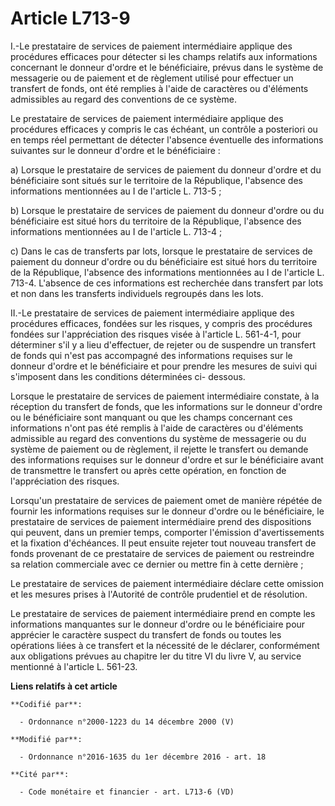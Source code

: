 # Article L713-9

I.-Le prestataire de services de paiement intermédiaire applique des  procédures efficaces pour détecter si les champs
relatifs aux  informations concernant le donneur d'ordre et le bénéficiaire, prévus  dans le système de messagerie ou de
paiement et de règlement utilisé  pour effectuer un transfert de fonds, ont été remplies à l'aide de  caractères ou
d'éléments admissibles au regard des conventions de ce  système. 

Le prestataire de services de paiement  intermédiaire applique des procédures efficaces y compris le cas  échéant, un
contrôle a posteriori ou en temps réel permettant de  détecter l'absence éventuelle des informations suivantes sur le donneur
d'ordre et le bénéficiaire : 

a) Lorsque le  prestataire de services de paiement du donneur d'ordre et du  bénéficiaire sont situés sur le territoire de la
République, l'absence  des informations mentionnées au I de l'article L. 713-5 ; 

b) Lorsque le prestataire de services de paiement du donneur d'ordre ou  du bénéficiaire est situé hors du territoire de la
République,  l'absence des informations mentionnées au I de l'article L. 713-4 ; 

c) Dans le cas de transferts par lots, lorsque le prestataire de  services de paiement du donneur d'ordre ou du bénéficiaire
est situé  hors du territoire de la République, l'absence des informations  mentionnées au I de l'article L. 713-4. L'absence
de ces informations  est recherchée dans transfert par lots et non dans les transferts  individuels regroupés dans les lots. 

II.-Le  prestataire de services de paiement intermédiaire applique des  procédures efficaces, fondées sur les risques, y
compris des procédures  fondées sur l'appréciation des risques visée à l'article L. 561-4-1,  pour déterminer s'il y a lieu
d'effectuer, de rejeter ou de suspendre un  transfert de fonds qui n'est pas accompagné des informations requises  sur le
donneur d'ordre et le bénéficiaire et pour prendre les mesures de  suivi qui s'imposent dans les conditions déterminées ci-
dessous. 

Lorsque le prestataire de services de paiement intermédiaire constate, à  la réception du transfert de fonds, que les
informations sur le donneur  d'ordre ou le bénéficiaire sont manquant ou que les champs concernant  ces informations n'ont
pas été remplis à l'aide de caractères ou  d'éléments admissible au regard des conventions du système de messagerie  ou du
système de paiement ou de règlement, il rejette le transfert ou  demande des informations requises sur le donneur d'ordre et
sur le  bénéficiaire avant de transmettre le transfert ou après cette opération,  en fonction de l'appréciation des risques. 

Lorsqu'un prestataire de services de paiement omet de manière répétée de  fournir les informations requises sur le donneur
d'ordre ou le  bénéficiaire, le prestataire de services de paiement intermédiaire prend  des dispositions qui peuvent, dans
un premier temps, comporter  l'émission d'avertissements et la fixation d'échéances. Il peut ensuite  rejeter tout nouveau
transfert de fonds provenant de ce prestataire de  services de paiement ou restreindre sa relation commerciale avec ce
dernier ou mettre fin à cette dernière ; 

Le  prestataire de services de paiement intermédiaire déclare cette omission  et les mesures prises à l'Autorité de contrôle
prudentiel et de  résolution. 

Le prestataire de services de  paiement intermédiaire prend en compte les informations manquantes sur  le donneur d'ordre ou
le bénéficiaire pour apprécier le caractère  suspect du transfert de fonds ou toutes les opérations liées à ce  transfert et
la nécessité de le déclarer, conformément aux obligations  prévues au chapitre Ier du titre VI du livre V, au service
mentionné à  l'article L. 561-23.

**Liens relatifs à cet article**

	**Codifié par**:

	  - Ordonnance n°2000-1223 du 14 décembre 2000 (V)

	**Modifié par**:

	  - Ordonnance n°2016-1635 du 1er décembre 2016 - art. 18

	**Cité par**:

	  - Code monétaire et financier - art. L713-6 (VD)
